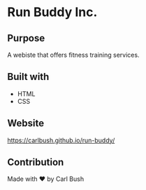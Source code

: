 # Run Buddy Inc.

## Purpose
A webiste that offers fitness training services.

## Built with
* HTML
* CSS

## Website
https://carlbush.github.io/run-buddy/

## Contribution
Made with ❤️ by Carl Bush
